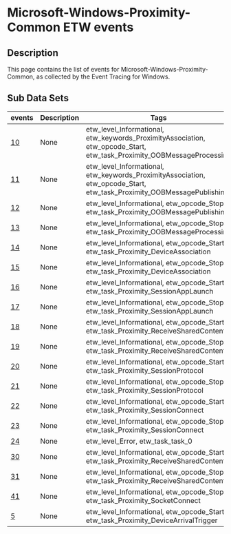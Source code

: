 # Microsoft-Windows-Proximity-Common ETW events

## Description
This page contains the list of events for Microsoft-Windows-Proximity-Common, as collected by the Event Tracing for Windows.

## Sub Data Sets
|events|Description|Tags|
|---|---|---|
|[10](events/event-10.md)|None|etw_level_Informational, etw_keywords_ProximityAssociation, etw_opcode_Start, etw_task_Proximity_OOBMessageProcessing|
|[11](events/event-11.md)|None|etw_level_Informational, etw_keywords_ProximityAssociation, etw_opcode_Start, etw_task_Proximity_OOBMessagePublishing|
|[12](events/event-12.md)|None|etw_level_Informational, etw_opcode_Stop, etw_task_Proximity_OOBMessagePublishing|
|[13](events/event-13.md)|None|etw_level_Informational, etw_opcode_Stop, etw_task_Proximity_OOBMessageProcessing|
|[14](events/event-14.md)|None|etw_level_Informational, etw_opcode_Start, etw_task_Proximity_DeviceAssociation|
|[15](events/event-15.md)|None|etw_level_Informational, etw_opcode_Stop, etw_task_Proximity_DeviceAssociation|
|[16](events/event-16.md)|None|etw_level_Informational, etw_opcode_Start, etw_task_Proximity_SessionAppLaunch|
|[17](events/event-17.md)|None|etw_level_Informational, etw_opcode_Stop, etw_task_Proximity_SessionAppLaunch|
|[18](events/event-18.md)|None|etw_level_Informational, etw_opcode_Start, etw_task_Proximity_ReceiveSharedContent|
|[19](events/event-19.md)|None|etw_level_Informational, etw_opcode_Stop, etw_task_Proximity_ReceiveSharedContent|
|[20](events/event-20.md)|None|etw_level_Informational, etw_opcode_Start, etw_task_Proximity_SessionProtocol|
|[21](events/event-21.md)|None|etw_level_Informational, etw_opcode_Stop, etw_task_Proximity_SessionProtocol|
|[22](events/event-22.md)|None|etw_level_Informational, etw_opcode_Start, etw_task_Proximity_SessionConnect|
|[23](events/event-23.md)|None|etw_level_Informational, etw_opcode_Stop, etw_task_Proximity_SessionConnect|
|[24](events/event-24.md)|None|etw_level_Error, etw_task_task_0|
|[30](events/event-30.md)|None|etw_level_Informational, etw_opcode_Start, etw_task_Proximity_ReceiveSharedContent|
|[31](events/event-31.md)|None|etw_level_Informational, etw_opcode_Stop, etw_task_Proximity_ReceiveSharedContent|
|[41](events/event-41.md)|None|etw_level_Informational, etw_opcode_Stop, etw_task_Proximity_SocketConnect|
|[5](events/event-5.md)|None|etw_level_Informational, etw_opcode_Start, etw_task_Proximity_DeviceArrivalTrigger|
